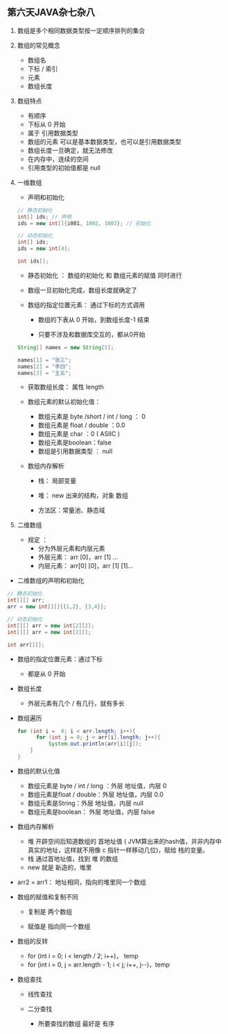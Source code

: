 ## 第六天JAVA杂七杂八

1. 数组是多个相同数据类型按一定顺序排列的集合

2. 数组的常见概念
   - 数组名
   - 下标 / 索引
   - 元素
   - 数组长度

3. 数组特点

   - 有顺序
   - 下标从 0 开始
   - 属于 引用数据类型
   - 数组的元素 可以是基本数据类型，也可以是引用数据类型
   - 数组长度一旦确定，就无法修改
   - 在内存中，连续的空间
   - 引用类型的初始值都是 null

4. 一维数组

   - 声明和初始化

   ```java
   // 静态初始化
   int[] ids; // 声明
   ids = new int[]{i001, 1002, 1003}; // 初始化
   
   // 动态初始化
   int[] ids;
   ids = new int[4];
   
   int ids[];
   ```

   - 静态初始化 ： 数组的初始化 和 数组元素的赋值 同时进行

   - 数组一旦初始化完成，数组长度就确定了

   - 数组的指定位置元素： 通过下标的方式调用

     - 数组的下表从 0 开始，到数组长度-1 结束

     - 只要不涉及和数据库交互的，都从0开始

   ```java
   String[] names = new String[5];
   
   names[1] = "张三";
   names[2] = "李四";
   names[3] = "王五";
   ```

   - 获取数组长度： 属性 length

   - 数组元素的默认初始化值：

     - 数组元素是 byte /short / int / long  ： 0
     - 数组元素是 float / double ：0.0
     - 数组元素是 char ：0 ( ASIIC )
     - 数组元素是boolean：false
     - 数组是引用数据类型 ： null

   - 数组内存解析

     - 栈： 局部变量

     - 堆： new 出来的结构，对象 数组

     - 方法区：常量池、静态域

5. 二维数组 

   - 规定 ：
     - 分为外层元素和内层元素
     - 外层元素： arr [0]，arr [1] ...
     - 内层元素： arr[0] [0]，arr [1] [1]...

- 二维数组的声明和初始化

```java
// 静态初始化
int[][] arr;
arr = new int[][]{{1,2}, {3,4}};

// 动态初始化
int[][] arr = new int[2][2];
int[][] arr = new int[2][];

int arr[][];
```

- 数组的指定位置元素：通过下标

  - 都是从 0 开始

- 数组长度

  - 外层元素有几个 / 有几行，就有多长

- 数组遍历

  ```java
  for (int i =  0; i < arr.length; i++){
  		for (int j = 0; j < arr[i].length; j++){
      		System.out.println(arr[i][j]);
      }
  }
  ```

- 数组的默认化值

  - 数组元素是 byte / int / long ：外层 地址值，内层 0
  - 数组元素是float / double：外层 地址值，内层 0.0
  - 数组元素是String：外层 地址值，内层 null 
  - 数组元素是boolean： 外层 地址值，内层 false

- 数组内存解析

  - 堆 开辟空间后知道数组的 首地址值 ( JVM算出来的hash值，并非内存中真实的地址，这样就不用像 c 指针一样移动几位)，赋给 栈的变量。
  - 栈 通过首地址值，找到 堆 的数组
  - new 就是 新造的，堆里

- arr2 = arr1： 地址相同，指向的堆里同一个数组

- 数组的赋值和复制不同

  - 复制是 两个数组

  - 赋值是 指向同一个数组

- 数组的反转

  - for (int i = 0; i < length / 2; i++)， temp
  - for (int i = 0, j = arr.length - 1; i < j; i++, j--)，temp

- 数组查找

  - 线性查找

  - 二分查找
    - 所要查找的数组 最好是 有序

  
